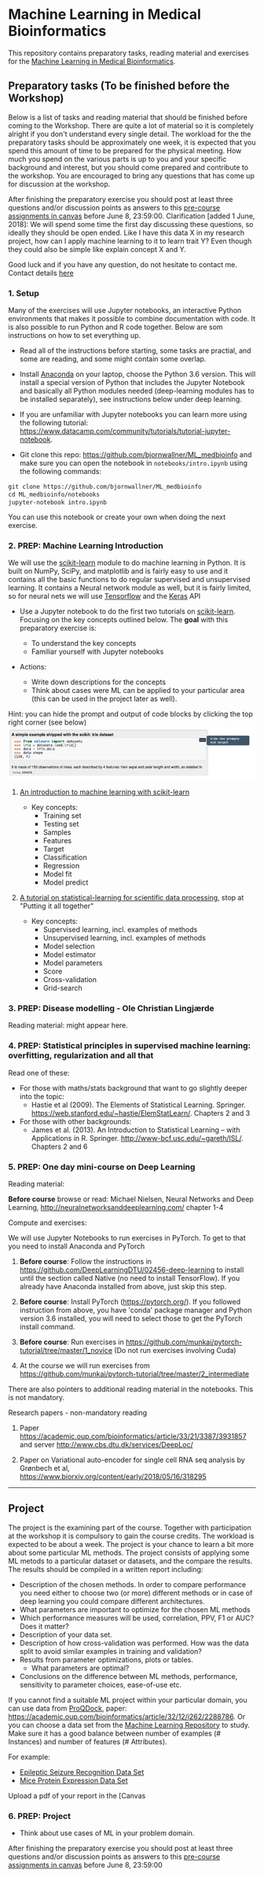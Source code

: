 # Machine Learning in Medical Bioinformatics

This repository contains preparatory tasks, reading material and exercises for the [Machine Learning in Medical Bioinformatics](https://canvas.instructure.com/courses/1308611).

## Preparatory tasks (To be finished before the Workshop)
Below is a list of tasks and reading material that should be finished before coming to the Workshop. There are quite a lot of material so it is completely alright if you don't understand every single detail. The workload for the the preparatory tasks should be approximately one week, it is expected that you spend this amount of time to be prepared for the physical meeting. How much you spend on the various parts is up to you and your specific background and interest, but you should come prepared and contribute to the workshop. You are encouraged to bring any questions that has come up for discussion at the workshop.
 
After finishing the preparatory exercise you should post at least three questions and/or discussion points as answers to this [pre-course assignments in canvas](https://canvas.instructure.com/courses/1308611/assignments/) before June 8, 23:59:00.  Clarification [added 1 June, 2018]: We will spend some time the first day discussing these questions, so ideally they should be open ended. Like I have this data X in my research project, how can I apply machine learning to it to learn trait Y? Even though they could also be simple like explain concept X and Y.


Good luck and if you have any question, do not hesitate to contact me. Contact details [here](https://canvas.instructure.com/courses/1308611/users/14364140)


### 1. Setup

Many of the exercises will use Jupyter notebooks, an interactive Python environments that makes it possible to combine documentation with code. It is also possible to run Python and R code together. Below are som instructions on how to set everything up.

* Read all of the instructions before starting, some tasks are practial, and some are reading, and some might contain some overlap.

* Install [Anaconda](https://www.anaconda.com/download/) on your laptop, choose the Python 3.6 version. This will install a special version of Python that includes the Jupyter Notebook and basically all Python modules needed (deep-learning modules has to be installed separately), see instructions below under deep learning. 

* If you are unfamiliar with Jupyter notebooks you can learn more using the following tutorial: https://www.datacamp.com/community/tutorials/tutorial-jupyter-notebook. 

* Git clone this repo: https://github.com/bjornwallner/ML_medbioinfo and make sure you can open the notebook in `notebooks/intro.ipynb` using the following commands:
```
git clone https://github.com/bjornwallner/ML_medbioinfo
cd ML_medbioinfo/notebooks
jupyter-notebook intro.ipynb
```
You can use this notebook or create your own when doing the next exercise.

### 2. PREP: Machine Learning Introduction 
We will use the [scikit-learn](http://scikit-learn.org/stable/index.html) module to do machine learning in Python. It is built on NumPy, SciPy, and matplotlib and is fairly easy to use and it contains all the basic functions to do regular supervised and unsupervised learning. It contains a Neural network module as well, but it is fairly limited, so for neural nets we will use [Tensorflow](tensorflow.org) and the [Keras](keras.io) API

* Use a Jupyter notebook to do the first two tutorials on  [scikit-learn](http://scikit-learn.org/stable/tutorial/).
Focusing on the key concepts outlined below. The **goal** with this preparatory exercise is:

  * To understand the key concepts
  * Familiar yourself with Jupyter notebooks

* Actions:

  * Write down descriptions for the concepts
  * Think about cases were ML can be applied to your particular area (this can be used in the project later as well).
	
Hint: you can hide the prompt and output of code blocks by clicking the top right corner (see below) ![hide_prompt](images/hide_prompt.png)

  1. [An introduction to machine learning with scikit-learn](http://scikit-learn.org/stable/tutorial/basic/tutorial.html)
     * Key concepts:
       * Training set
       * Testing set
       * Samples
       * Features
       * Target
       * Classification
       * Regression
       * Model fit
       * Model predict

  2. [A tutorial on statistical-learning for scientific data processing](http://scikit-learn.org/stable/tutorial/statistical_inference/index.html), stop at "Putting it all together"
     * Key concepts:
       * Supervised learning, incl. examples of methods
       * Unsupervised learning, incl. examples of methods
       * Model selection
       * Model estimator
       * Model parameters
       * Score
       * Cross-validation
       * Grid-search


### 3. PREP: Disease modelling - Ole Christian Lingjærde 
Reading material: might appear here.

### 4. PREP: Statistical principles in supervised machine learning: overfitting, regularization and all that
Read one of these:

* For those with maths/stats background that want to go slightly deeper into the topic:
  * Hastie et al (2009). The Elements of Statistical Learning. Springer. https://web.stanford.edu/~hastie/ElemStatLearn/. Chapters 2 and 3
* For those with other backgrounds:
  * James et al. (2013). An Introduction to Statistical Learning – with Applications in R. Springer. http://www-bcf.usc.edu/~gareth/ISL/. Chapters 2 and 6



### 5. PREP: One day mini-course on Deep Learning

Reading material: 

__Before course__ browse or read: Michael Nielsen, Neural Networks and Deep Learning, http://neuralnetworksanddeeplearning.com/ chapter 1-4

Compute and exercises: 

We will use Jupyter Notebooks to run exercises in PyTorch. To get to that you need to install Anaconda and PyTorch  
 
1. __Before course__: Follow the instructions in https://github.com/DeepLearningDTU/02456-deep-learning to install until the section called Native (no need to install TensorFlow). If you already have Anaconda installed from above, just skip this step. 

2. __Before course__: Install PyTorch (https://pytorch.org/). If you followed instruction from above, you have 'conda' package manager and Python version 3.6 installed, you will need to select those to get the PyTorch install command.

3. __Before course__: Run exercises in https://github.com/munkai/pytorch-tutorial/tree/master/1_novice (Do not run exercises involving Cuda)

4. At the course we will run exercises from https://github.com/munkai/pytorch-tutorial/tree/master/2_intermediate

There are also pointers to additional reading material in the notebooks. This is not mandatory.

Research papers - non-mandatory reading

1. Paper https://academic.oup.com/bioinformatics/article/33/21/3387/3931857 and server http://www.cbs.dtu.dk/services/DeepLoc/

2. Paper on Variational auto-encoder for single cell RNA seq analysis by Grønbech et al,  https://www.biorxiv.org/content/early/2018/05/16/318295



----------------------

## Project
The project is the examining part of the course. Together with participation at the workshop it is compulsory to gain the course credits. The workload is expected to be about a week. The project is your chance to learn a bit more about some particular ML methods. The project consists of applying some ML metods to a particular dataset or datasets, and the compare the results. The results should be compiled in a written report including: 

* Description of the chosen methods. In order to compare performance you need either to choose two (or more) different methods or in case of deep learning you could compare different architectures. 
* What parameters are important to optimize for the chosen ML methods
* Which performance measures will be used, correlation, PPV, F1 or AUC? Does it matter?
* Description of your data set.
* Description of how cross-validation was performed. How was the data split to avoid similar examples in training and validation?
* Results from parameter optimizations, plots or tables.
  * What parameters are optimal?
* Conclusions on the difference between ML methods, performance, sensitivity to parameter choices, ease-of-use etc.

If you cannot find a suitable ML project within your particular domain, you can use data from [ProQDock](data/ProQdock.csv), paper: https://academic.oup.com/bioinformatics/article/32/12/i262/2288786. Or you can choose a data set from the [Machine Learning Repository](http://archive.ics.uci.edu/ml/datasets.html) to study. Make sure it has a good balance between number of examples (# Instances) and number of features (# Attributes).

For example:

* [Epileptic Seizure Recognition Data Set](http://archive.ics.uci.edu/ml/datasets/Epileptic+Seizure+Recognition)
* [Mice Protein Expression Data Set](http://archive.ics.uci.edu/ml/datasets/Mice+Protein+Expression)


Upload a pdf of your report in the [Canvas


### 6. PREP: Project
* Think about use cases of ML in your problem domain.



After finishing the preparatory exercise you should post at least three questions and/or discussion points as answers to this [pre-course assignments in canvas](https://canvas.instructure.com/courses/1308611/assignments/) before June 8, 23:59:00
